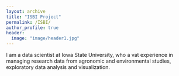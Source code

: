 ```yaml
---
layout: archive
title: "ISBI Project"
permalink: /ISBI/
author_profile: true
header:
  image: "image/header1.jpg"
---
```


I am a data scientist at Iowa State University, who a vat experience in managing research data from agronomic and environmental studies, exploratory data analysis and visualization. 
